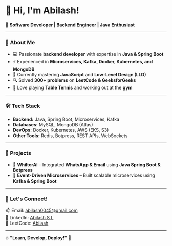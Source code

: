 # 👋 Hi, I'm Abilash!  

🚀 **Software Developer | Backend Engineer | Java Enthusiast**  

---

### 🌟 About Me  
- 💻 Passionate **backend developer** with expertise in **Java & Spring Boot**  
- ⚡ Experienced in **Microservices, Kafka, Docker, Kubernetes, and MongoDB**  
- 🎯 Currently mastering **JavaScript** and **Low-Level Design (LLD)**  
- 🔍 Solved **300+ problems** on **LeetCode & GeeksforGeeks**  
- 🎾 Love playing **Table Tennis** and working out at the **gym**  

---

### 🛠️ Tech Stack  
- **Backend:** Java, Spring Boot, Microservices, Kafka  
- **Databases:** MySQL, MongoDB (Atlas)  
- **DevOps:** Docker, Kubernetes, AWS (EKS, S3)  
- **Other Tools:** Redis, Botpress, REST APIs, WebSockets  

---

### 🚀 Projects  
- 🔹 **WhilterAI** – Integrated **WhatsApp & Email** using **Java Spring Boot & Botpress**  
- 🔹 **Event-Driven Microservices** – Built scalable microservices using **Kafka & Spring Boot**  

---

### 🤝 Let's Connect!  
📫 Email: [abilash0045@gmail.com](mailto:abilash0045@gmail.com)  
💼 LinkedIn: [Abilash S L](https://www.linkedin.com/in/abilash0045/)  
📝 LeetCode: [Abilash](https://leetcode.com/u/abilash0045/)  

---

🔥 **"Learn, Develop, Deploy!"** 🚀  

